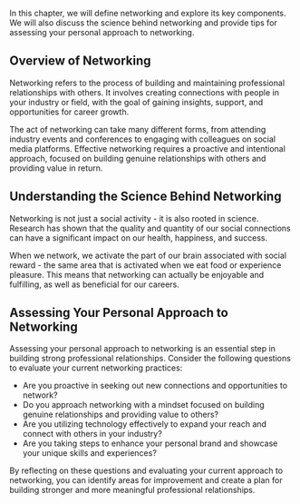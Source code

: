 
In this chapter, we will define networking and explore its key components. We will also discuss the science behind networking and provide tips for assessing your personal approach to networking.

Overview of Networking
----------------------

Networking refers to the process of building and maintaining professional relationships with others. It involves creating connections with people in your industry or field, with the goal of gaining insights, support, and opportunities for career growth.

The act of networking can take many different forms, from attending industry events and conferences to engaging with colleagues on social media platforms. Effective networking requires a proactive and intentional approach, focused on building genuine relationships with others and providing value in return.

Understanding the Science Behind Networking
-------------------------------------------

Networking is not just a social activity - it is also rooted in science. Research has shown that the quality and quantity of our social connections can have a significant impact on our health, happiness, and success.

When we network, we activate the part of our brain associated with social reward - the same area that is activated when we eat food or experience pleasure. This means that networking can actually be enjoyable and fulfilling, as well as beneficial for our careers.

Assessing Your Personal Approach to Networking
----------------------------------------------

Assessing your personal approach to networking is an essential step in building strong professional relationships. Consider the following questions to evaluate your current networking practices:

* Are you proactive in seeking out new connections and opportunities to network?
* Do you approach networking with a mindset focused on building genuine relationships and providing value to others?
* Are you utilizing technology effectively to expand your reach and connect with others in your industry?
* Are you taking steps to enhance your personal brand and showcase your unique skills and experiences?

By reflecting on these questions and evaluating your current approach to networking, you can identify areas for improvement and create a plan for building stronger and more meaningful professional relationships.
